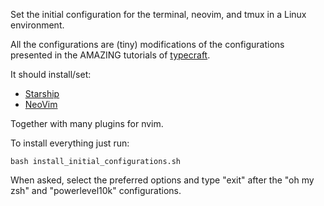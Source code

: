 Set the initial configuration for the terminal, neovim, and tmux in a Linux environment.

All the configurations are (tiny) modifications of the configurations presented in the AMAZING tutorials of [typecraft](https://www.youtube.com/@typecraft_dev).

It should install/set:
- [Starship](https://starship.rs)
- [NeoVim](https://github.com/neovim/neovim)

Together with many plugins for nvim.

To install everything just run:

```bash install_initial_configurations.sh```

When asked, select the preferred options and type "exit" after the "oh my zsh" and "powerlevel10k" configurations.
